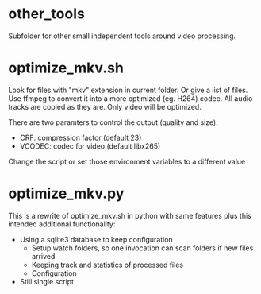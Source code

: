 # other_tools

Subfolder for other small independent tools around video processing.

# optimize_mkv.sh

Look for files with "mkv" extension in current folder.
Or give a list of files.
Use ffmpeg to convert it into a more optimized (eg. H264) codec.
All audio tracks are copied as they are.
Only video will be optimized.

There are two paramters to control the output (quality and size):
- CRF: compression factor (default 23)
- VCODEC: codec for video (default libx265)

Change the script or set those environment variables to a different value

# optimize_mkv.py

This is a rewrite of optimize_mkv.sh in python with same features plus this
intended additional functionality:

- Using a sqlite3 database to keep configuration
  - Setup watch folders, so one invocation can scan folders if new files
    arrived
  - Keeping track and statistics of processed files
  - Configuration
- Still single script
